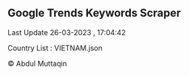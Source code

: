 

## Google Trends Keywords Scraper 
 
Last Update 26-03-2023 , 17:04:42

Country List :
VIETNAM.json



© Abdul Muttaqin 
